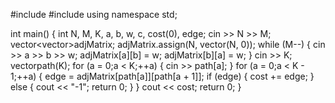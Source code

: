 #include <iostream>
#include <vector>
using namespace std;

int main() {
    int N, M, K, a, b, w, c, cost(0), edge;
    cin >> N >> M;
    vector<vector<int>>adjMatrix;
    adjMatrix.assign(N, vector<int>(N, 0));
    while (M--) {
        cin >> a >> b >> w;
        adjMatrix[a][b] = w;
        adjMatrix[b][a] = w;
    }
    cin >> K;
    vector<int>path(K);
    for (a = 0;a < K;++a) {
        cin >> path[a];
    }
    for (a = 0;a < K - 1;++a) {
        edge = adjMatrix[path[a]][path[a + 1]];
        if (edge) {
            cost += edge;
        }
        else {
            cout << "-1";
            return 0;
        }
    }
    cout << cost;
    return 0;
}
